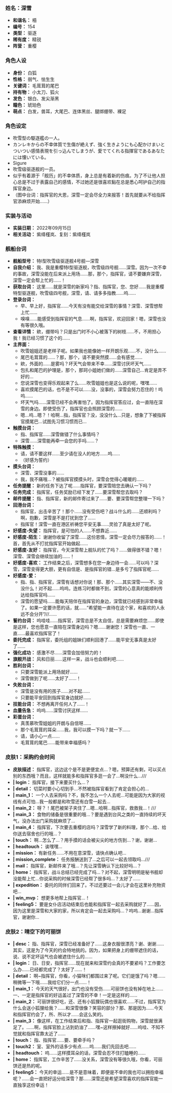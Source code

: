 ### 姓名：深雪
* **和谐名：** 梧
* **编号：** 154
* **类型：** 驱逐
* **稀有度：** 精锐
* **阵营：** 重樱


### 角色人设
* **身份：** 白狐
* **性格：** 弱气、怯生生
* **关键词：** 毛茸茸的尾巴
* **持有物：** 小太刀、狐火
* **发色：** 银白、发尖渐黑
* **瞳色：** 琥珀色
* **萌点：** 白发，兽耳，大尾巴、连体黑丝、腿绑绷带、裸足


### 角色设定
* 吹雪型の駆逐艦の一人。
* カンレキからの不幸体質で生傷が絶えず、強く生きようにも心配かけまいとついつい感情表現を引っ込んでしまうが、愛でてくれる指揮官であるあなたには懐いている。
* Sigure
* 吹雪级驱逐舰的一员。
* 似乎有着源于「舰历」的不幸体质，身上总是有着新的伤痕。为了不让他人担心总是不过于表露自己的感情，不过她还是很喜欢黏在总是悉心呵护自己的指挥官身边。
* （图中台词：指挥官的大恩，深雪一定会尽全力来报答！首先就要从不给指挥官添麻烦开始……）


### 实装与活动
* **实装日期：** 2022年09月15日
* **相关活动：** 紫绛槿岚、复刻：紫绛槿岚


### 舰船台词
* **舰船型号：** 特I型吹雪级驱逐舰4号舰—深雪
* **自我介绍：** 我、我是重樱特I型驱逐舰，吹雪级四号舰……深雪。因为一次不幸的事故，深雪没能在后来派上用场……那，那个，指挥官，请不要嫌弃深雪，深雪一定会帮上忙的……！
* **获取台词：** 这里……就是深雪的新家吗？指、指挥官，您、您好……我是重樱特型驱逐舰，吹雪级四号舰，深雪，请、请多多指教……呜……
* **登录台词：**
  * 早、早上好，指挥官……今天有没有能交给深雪的事情？深雪、深雪想帮上忙……
  * 嗅嗅……能感受到指挥官的气息……啊，指挥官，欢迎回家！嗯，深雪也没有等很久哦。
* **查看详情：** 欸，绷带吗？只是出门时不小心被落下的树枝……不，不用担心我！我已经习惯了这个的……
* **主界面：**
  * 吹雪姐姐还是老样子呢。如果我也能像她一样开朗乐观……不，没什么……
  * 尾巴毛茸茸的……？那，那个，请不要突然摸……会有感觉……
  * 欸，外面的……是雾吗？坏天气会带来不幸……深雪讨厌坏天气……
  * 包扎和尾巴的护理是，那个，那珂小姐她们做的……深雪自己…肯定是弄不好的…
  * 您说深雪也变得乐观起来了么……吹雪姐姐也是这么说的呢，嘿嘿……
  * 喜欢摸尾巴的话，也不是不可以……没，没事的，深雪会努力忍住的！呜呜……
  * 坏天气吗……深雪已经不会再害怕了。因为指挥官答应过，会一直陪在深雪的身边。即使受伤了，指挥官也会照顾深雪的……
  * 嗯…呜…嗯？！哈啊…指，指挥官？没，没没什么…只是，想象了下被指挥官摸尾巴…试图先习惯习惯而已…
* **触摸台词：**
  * 指、指挥官……深雪做错了什么事情吗？
  * 深雪……深雪能再牵一会您的手吗……？
* **特殊触摸：**
  * 请，请不要这样……至少请在没人的地方……呜……
  * （好感为誓约）
* **摸头台词：**
  * 深雪、深雪没事的……
  * 我，我不痛哦…？被指挥官摸摸头时，深雪会觉得心暖暖的……
* **任务提醒：** 新的任务下达了呢……指挥官，要深雪陪您去确认一下吗？
* **任务完成：** 指挥官，任务奖励已经下发了……要深雪帮您去取吗？
* **邮件提醒：** 指、指挥官，新的邮件寄过来了……要、要深雪帮您整理一下吗？
* **回港台词：**
  * 指挥官，出击辛苦了！那个……没有受伤吧？战斗什么的……还顺利吗？啊，抱歉，深雪是不是打扰到您了……
  * 指挥官！深雪一直在港区祈祷您平安无事……灵验了真是太好了呢。
* **好感度-失望：** 指挥官，是可怕的人……不想靠近……
* **好感度-陌生：** 谢谢你收留了深雪……这份恩情，深雪一定会尽力报答的……！首，首先从不打扰指挥官开始做起……
* **好感度-友好：** 指挥官，今天深雪帮上舰队的忙了吗？……做得很不错？嗯！深雪、深雪会继续加油的……！
* **好感度-喜欢：** 工作结束之后，深雪想多在您一身边待一会……可以吗？深雪，深雪变得更大胆，更有自信是、是指挥官的错…是多亏了指挥官呢……
* **好感度-爱：**
  * 指、指、指挥官，深雪有话想对你说！那、那个……其实深雪——不、没没什么！对不起……呜呜，连练习时都做不到，深雪的心意真的能顺利传达给指挥官吗……
  * 深雪的愿望吗……能每天陪伴在指挥官的身边，深雪就已经感到非常幸福了。如果一定要许愿的话，就……“希望能一直待在这个家，和喜欢的人永远不会分开”///……
* **誓约台词：** 呜哇哇……指挥官，深雪总是不太自信，总是需要麻烦您……即使是这样，您也愿意一直陪在深雪身边吗？嗯……谢谢您！深雪也一直、一直……最喜欢指挥官了！
* **委托完成：** 指挥官，委托组的姐妹们顺利回港了……能平安无事真是太好了……
* **强化成功：** 感激不尽……深雪会加倍努力的！
* **旗舰开战：** 风和日丽……这样一来，战斗也会顺利吧……
* **胜利台词：**
  * 只要深雪能派上用场就好……
  * 深雪做到了呢……太好了……！
* **失败台词：**
  * 深雪是没有用的孩子……对不起……
  * 只要能平安回到指挥官身边就好……
* **技能台词：** 不想再离开任何人了……！
* **血量告急：** 呜呜……深雪讨厌这样……
* **彩蛋台词：**
  * 真羡慕吹雪姐姐的开朗与自信呀……
  * 那个毛茸茸的耳朵……我，我可以摸一下吗？就一下……
  * 请，请小心一点……
  * 毛茸茸的尾巴……能带来幸福感吗？


### 皮肤1：采购约会时间
* **皮肤描述：** 指挥官，这边这个是不是更便宜点…？嗯，预算还有剩，可以买点别的东西哦？而且，这样就能多和指挥官多逛一会了…啊没什么…///
* **| login：** 指挥官，接下来要买什么…？
* **| detail：** 切菜时要小心切到手…不然被指挥官看到了肯定会担心的…
* **| main_1：** 一个人去采购吗？不，我不怎么一个人去呢…可能是因为大家的视线有点可怕…我一般都是和吹雪还有白雪一起去…
* **| main_2：** 呀？！尾巴被架子夹住了…嗯…哈啊…指挥官，救救我…！///
* **| main_3：** 食物的储备是很重要的哦…？要是遇到台风之类的一直持续的坏天气，没办法出门采购就麻烦了…
* **| main_4：** 指挥官，下次要去重樱的店吗？深雪学了新的料理，那个…给、给你送去宿舍也行的哦…？
* **| touch：** 啊…怎么了…？用手摸的话会被尖尖的地方伤到…？谢，谢谢…
* **| headtouch：** 诶嘿嘿…
* **| mission：** 有新任务……不用在意深雪，请快点确认吧…
* **| mission_complete：** 任务报酬送到了…之后可以一起去领取吗…///
* **| mail：** 指挥官，新邮件来了哦…？先让深雪确认下比较好吗…？
* **| home：** 指挥官，战斗总结已经完成了吗…？对不起，深雪明明是秘书舰却没能帮上忙…你说采购的时候深雪已经帮了很多吗…？太好了……
* **| expedition：** 委托的同伴们回来了。不过还要过一会儿才会在这里补充物资吧…
* **| win_mvp：** 想更多地帮上指挥官…！
* **| feeling5：** 要是女仆店活动结束后也能和指挥官一起去采购就好了……因，因为这里是深雪和大家的家，所以肯定会一起去采购吗…？呜呜…谢谢…指挥官，谢谢你…


### 皮肤2：晴空下的可丽饼
* **| desc：** 指、指挥官，深雪已经准备好了……这身衣服很漂亮？谢、谢谢……其实，这是为了今天的约会特地挑的。因为，如果把身上的绷带遮住的话，说、说不定坏运气也会被遮住什么的……
* **| login：** 日、日安，指挥官……现在就来和深雪约会真的不要紧吗？工作要怎么办……已经都完成了？太好了……！
* **| detail：** 啊~指挥官，你看，小猫咪们都围过来了呢。它们是饿了吗？嗯……稍微等一下哦……我给它们分一点……！
* **| main_1：** 今天的天气很好，出门也没有受伤……可丽饼也没有掉在地上……一、一定是指挥官的好运盖过了深雪的不幸！一定是这样的……
* **| main_2：** 可丽饼很好吃，还、还有小狐狸玩偶也很喜欢……不过，指挥官为什么会送小狐狸给我？……和深雪很像？笑容的部分？那、那是因为……今天和指挥官约会了，所、所以才……会这么笑的。
* **| main_3：** 像这样，在工作结束后和指、指挥官一起逛街购物，深雪就很满足了。……啊，指挥官脸上沾到奶油了……嘿~这样擦掉就好……呜哇、不知不觉就和指挥官靠太近了……
* **| touch：** 指、指挥官……要、要牵手吗？
* **| touch2：** 室、室外的话多少有点……呜……我们先回去吧……
* **| headtouch：** 呜……这样摸耳朵的话，深雪会忍不住打瞌睡的……
* **| home：** 指挥官，工作辛苦了……没关系，深雪没有等很久哦，你看，可丽饼还是热的呢。
* **| feeling5：** 今天的幸运……是不是意味着，即便是不幸的我也可以拥抱幸福呢？……会一直把好运分给深雪？那……深雪还是希望深雪喜欢的指挥官能一直独享这份幸运！

